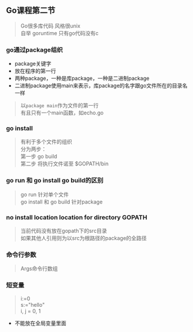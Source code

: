 ## Go课程第二节
> Go很多库代码 风格很unix<br>
自举 goruntime 只有go代码没有c

### go通过package组织
- package关键字
- 放在程序的第一行
- 两种package，一种是库package，一种是二进制package
- 二进制package使用main来表示，库package的名字跟go文件所在的目录名一样
> 以`package main`作为文件的第一行<br>
有且只有一个main函数，如echo.go


### go install
> 有利于多个文件的组织<br>
分为两步：<br>
    第一步 go build<br>
    第二步 将执行文件诺至 $GOPATH/bin

### go run 和 go install go build的区别
> go run 针对单个文件<br>
go install 和 go build 针对package

### no install location location for directory GOPATH
> 当前代码没有放在gopath下的src目录<br>
> 如果其他人引用则为以src为根路径的package的全路径

### 命令行参数
> Args命令行数组

### 短变量
> i:=0<br>
s:="hello"<br>
i, j = 0, 1<br>
- 不能放在全局变量里面
